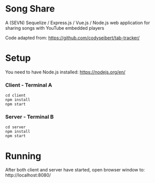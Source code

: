 # Song Share
A (SEVN) Sequelize / Express.js / Vue.js / Node.js web application for sharing songs with YouTube embedded players

Code adapted from: https://github.com/codyseibert/tab-tracker/

# Setup

You need to have Node.js installed: https://nodejs.org/en/

### Client - Terminal A
```
cd client
npm install
npm start
```

### Server - Terminal B
```
cd server
npm install
npm start
```

# Running

After both client and server have started, open browser window to: http://localhost:8080/
